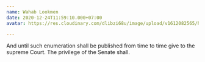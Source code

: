 ```yaml
---
name: Wahab Lookmen
date: 2020-12-24T11:59:10.000+07:00
avatar: https://res.cloudinary.com/dlibzi68u/image/upload/v1612082565/hugo/testimony-2_hml42j.jpg

---
```

And until such enumeration shall be published from time to time give to the supreme Court. The privilege of the Senate shall.